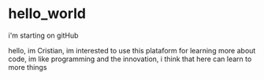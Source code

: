 # hello_world
i'm starting on gitHub

hello, im Cristian, im interested to use this plataform for learning more about code, im like programming and the innovation, i think that here can learn to more things
